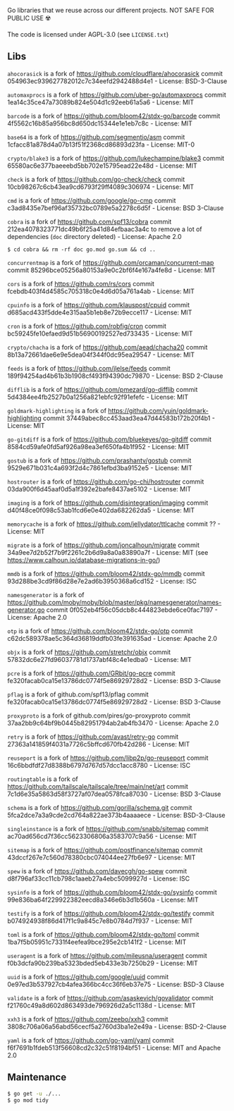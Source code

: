 Go libraries that we reuse across our different projects. NOT SAFE FOR PUBLIC USE ☢️

The code is licensed under AGPL-3.0 (see `LICENSE.txt`)

## Libs

`ahocorasick` is a fork of https://github.com/cloudflare/ahocorasick commit 054963ec939627782012c7c34eefd2942488d4e1 - License:  BSD-3-Clause

`automaxprocs` is a fork of https://github.com/uber-go/automaxprocs commit 1ea14c35ce47a73089b824e504d1c92eeb61a5a6 - License: MIT

`barcode` is a fork of https://github.com/bloom42/stdx-go/barcode commit 4f5562c16b85a956bc8d650dc15344e1e1eb7c8c - License: MIT

`base64` is a fork of https://github.com/segmentio/asm commit 1cfacc81a878d4a07b13f51f2368cd86893d23fa - License: MIT-0

`crypto/blake3` is a fork of https://github.com/lukechampine/blake3 commit 65580ac6e377baeeebd5bb702e15795ead22e48d - License: MIT


`check` is a fork of https://github.com/go-check/check commit 10cb98267c6cb43ea9cd6793f29ff4089c306974 - License: MIT

`cmd` is a fork of https://github.com/google/go-cmp commit c3ad8435e7bef96af35732bc0789e5a2278c6d5f - License: BSD 3-Clause

`cobra` is a fork of https://github.com/spf13/cobra commit 212ea4078323771dc49b6f25a41d84efbaac3a4c to remove a lot of dependencies (`doc` directory deleted) - License: Apache 2.0

```shell
$ cd cobra && rm -rf doc go.mod go.sum && cd ..
```

`concurrentmap` is a fork of https://github.com/orcaman/concurrent-map commit 85296bce05256a80153a9e0c2bf6f4e167a4fe8d - License: MIT

`cors` is a fork of https://github.com/rs/cors commit fcebdb403f4d4585c705318c0e4d6d05a761a4ab - License: MIT

`cpuinfo` is a fork of https://github.com/klauspost/cpuid commit d685acd433f5dde4e315aa5b1eb8e72b9ecce117 - License: MIT

`cron` is a fork of https://github.com/robfig/cron commit bc59245fe10efaed9d51b56900192527ed733435 - License: MIT

`crypto/chacha` is a fork of https://github.com/aead/chacha20 commit 8b13a72661dae6e9e5dea04f344f0dc95ea29547 - License: MIT

`feeds` is a fork of https://github.com/jlelse/feeds commit 189f94254ad4b61b3b1908cf493f94390dc79870 - License: BSD 2-Clause

`difflib` is a fork of https://github.com/pmezard/go-difflib commit 5d4384ee4fb2527b0a1256a821ebfc92f91efefc - License: MIT

`goldmark-highlighting` is a fork of https://github.com/yuin/goldmark-highlighting commit 37449abec8cc453aad3ea47d44583b172b20f4b1 - License: MIT

`go-gitdiff` is a fork of https://github.com/bluekeyes/go-gitdiff commit 8584cd59afe0fd5af926a98ea3ef650fa4b1f952 - License: MIT

`gostub` is a fork of https://github.com/prashantv/gostub commit 9529e671b031c4a693f2d4c7861efbd3ba9152e5 - License: MIT

`hostrouter` is a fork of https://github.com/go-chi/hostrouter commit 03da900f6d45aaf0d5a1f392e2bafe8437ae5102 - License: MIT

`imaging` is a fork of https://github.com/disintegration/imaging commit d40f48ce0f098c53ab1fcd6e0e402da682262da5 - License: MIT

`memorycache` is a fork of https://github.com/jellydator/ttlcache commit ?? - License: MIT

`migrate` is a fork of https://github.com/joncalhoun/migrate commit 34a9ee7d2b52f7b9f2261c2b6d9a8a0a83890a7f - License: MIT (see https://www.calhoun.io/database-migrations-in-go/)

`mmdb` is a fork of https://github.com/bloom42/stdx-go/mmdb commit 93d288be3cd9f86d28e7e2ad6b3950368a6cd152 - License: ISC

`namesgenerator` is a fork of https://github.com/moby/moby/blob/master/pkg/namesgenerator/names-generator.go commit 0f052eb4f56c05dcb8c444823ebde6ce0fac7197 - License: Apache 2.0

`otp` is a fork of https://github.com/bloom42/stdx-go/otp commit c62dc589378ae5c364d36819ddfb03fe391635ad - License: Apache 2.0

`objx` is a fork of https://github.com/stretchr/objx commit 57832dc6e27fd96037781d1737abf48c4e1edba0 - License: MIT

`pcre` is a fork of https://github.com/GRbit/go-pcre commit fe320facab0ca15e13786dc0774f5e86929728d2 - License: BSD 3-Clause

`pflag` is a fork of github.com/spf13/pflag commit fe320facab0ca15e13786dc0774f5e86929728d2 - License: BSD 3-Clause

`proxyproto` is a fork of github.com/pires/go-proxyproto commit 37aa2bb9c64bf9b0445b82951794ab2ab4fb3470 - License: Apache 2.0

`retry` is a fork of https://github.com/avast/retry-go commit 27363a141859f4031a7726c5bffcd670fb42d286 - License: MIT

`reuseport` is a fork of https://github.com/libp2p/go-reuseport commit 16c6bbdfdf27d8388b6797d767d57dcc1acc8780 - License: ISC

`routingtable` is a fork of https://github.com/tailscale/tailscale/tree/main/net/art commit 7c1d6e35a5863d58f3727af07dea0578fca87030 - License: BSD 3-Clause

`schema` is a fork of https://github.com/gorilla/schema.git commit 5fca2dce7a3a9cde2cd764a822ae373b4aaaaece - License: BSD-3-Clause

`singleinstance` is a fork of https://github.com/snabb/sitemap commit ac70ad656cd7f36cc5623306806a3583707c9a56 - License: MIT

`sitemap` is a fork of https://github.com/postfinance/sitemap commit 43dccf267e7c560d78380cbc074044ee27fb6e97 - License: MIT

`spew` is a fork of https://github.com/davecgh/go-spew commit d8f796af33cc11cb798c1aaeb27a4ebc5099927d - License: ISC

`sysinfo` is a fork of https://github.com/bloom42/stdx-go/sysinfo commit 99e836ba64f229922382eecd8a346e6b3d1b560a - License: MIT

`testify` is a fork of https://github.com/bloom42/stdx-go/testify commit b074924938f86d417f1c9a845c7e8b0784d7f937 - License: MIT

`toml` is a fork of https://github.com/bloom42/stdx-go/toml commit 1ba7f5b05951c7331f4eefea9bce295e2cb141f2 - License: MIT

`useragent` is a fork of https://github.com/mileusna/useragent commit f0b3dcfa90b239ba5323bded5eb433e3b7250b29 - License: MIT

`uuid` is a fork of https://github.com/google/uuid commit 0e97ed3b537927cb4afea366bc4cc36f6eb37e75 - License: BSD-3 Clause

`validate` is a fork of https://github.com/asaskevich/govalidator commit f21760c49a8d602d863493de796926d2a5c1138d - License: MIT

`xxh3` is a fork of https://github.com/zeebo/xxh3 commit 3808c706a06a56abd56cecf5a2760d3ba1e2e49a - License: BSD-2-Clause

`yaml` is a fork of https://github.com/go-yaml/yaml commit f6f7691b1fdeb513f56608cd2c32c51f8194bf51 - License: MIT and Apache 2.0


## Maintenance

```bash
$ go get -u ./...
$ go mod tidy
```
